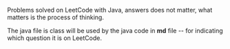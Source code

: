 Problems solved on LeetCode with Java, answers does not matter, what matters is the process of thinking.

The java file is class will be used by the java code in **md** file -- for indicating which question it is on LeetCode.
